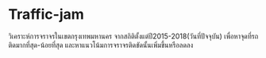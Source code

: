 # Traffic-jam
วิเคราะห์การจราจรในเขตกรุงเทพมหานคร จากสถิติตั้งแต่ปี2015-2018(วันที่ปัจจุบัน) เพื่อหาจุดที่รถติดมากที่สุด-น้อยที่สุด และหาแนวโน้มการจราจรติดขัดนั้นเพิ่มขึ้นหรือลดลง
